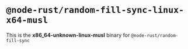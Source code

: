 # `@node-rust/random-fill-sync-linux-x64-musl`

This is the **x86_64-unknown-linux-musl** binary for `@node-rust/random-fill-sync`
